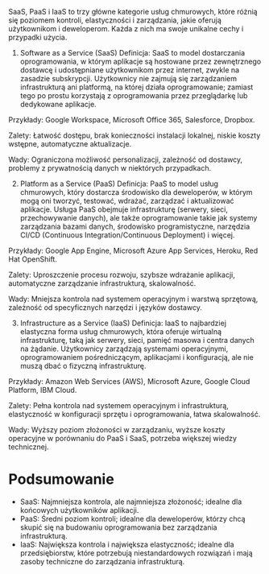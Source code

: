 SaaS, PaaS i IaaS to trzy główne kategorie usług chmurowych, które różnią się poziomem kontroli, elastyczności i zarządzania, jakie oferują użytkownikom i deweloperom. 
Każda z nich ma swoje unikalne cechy i przypadki użycia.

1. Software as a Service (SaaS)
Definicja: SaaS to model dostarczania oprogramowania, w którym aplikacje są hostowane przez zewnętrznego dostawcę i udostępniane użytkownikom przez internet, 
zwykle na zasadzie subskrypcji. Użytkownicy nie zajmują się zarządzaniem infrastrukturą ani platformą, na której działa oprogramowanie; 
zamiast tego po prostu korzystają z oprogramowania przez przeglądarkę lub dedykowane aplikacje.

Przykłady: Google Workspace, Microsoft Office 365, Salesforce, Dropbox.

Zalety: Łatwość dostępu, brak konieczności instalacji lokalnej, niskie koszty wstępne, automatyczne aktualizacje.

Wady: Ograniczona możliwość personalizacji, zależność od dostawcy, problemy z prywatnością danych w niektórych przypadkach.


2. Platform as a Service (PaaS)
Definicja: PaaS to model usług chmurowych, który dostarcza środowisko dla deweloperów, w którym mogą oni tworzyć, testować, wdrażać, zarządzać i aktualizować aplikacje. 
Usługa PaaS obejmuje infrastrukturę (serwery, sieci, przechowywanie danych), ale także oprogramowanie takie jak systemy zarządzania bazami danych, 
środowisko programistyczne, narzędzia CI/CD (Continuous Integration/Continuous Deployment) i więcej.

Przykłady: Google App Engine, Microsoft Azure App Services, Heroku, Red Hat OpenShift.

Zalety: Uproszczenie procesu rozwoju, szybsze wdrażanie aplikacji, automatyczne zarządzanie infrastrukturą, skalowalność.

Wady: Mniejsza kontrola nad systemem operacyjnym i warstwą sprzętową, zależność od specyficznych narzędzi i języków dostawcy.


3. Infrastructure as a Service (IaaS)
Definicja: IaaS to najbardziej elastyczna forma usług chmurowych, która oferuje wirtualną infrastrukturę, taką jak serwery, sieci, pamięć masowa i centra danych na żądanie. 
Użytkownicy zarządzają systemami operacyjnymi, oprogramowaniem pośredniczącym, aplikacjami i konfiguracją, ale nie muszą dbać o fizyczną infrastrukturę.

Przykłady: Amazon Web Services (AWS), Microsoft Azure, Google Cloud Platform, IBM Cloud.

Zalety: Pełna kontrola nad systemem operacyjnym i infrastrukturą, elastyczność w konfiguracji sprzętu i oprogramowania, łatwa skalowalność.

Wady: Wyższy poziom złożoności w zarządzaniu, wyższe koszty operacyjne w porównaniu do PaaS i SaaS, potrzeba większej wiedzy technicznej.

# Podsumowanie

* SaaS: Najmniejsza kontrola, ale najmniejsza złożoność; idealne dla końcowych użytkowników aplikacji.
* PaaS: Średni poziom kontroli; idealne dla deweloperów, którzy chcą skupić się na budowaniu oprogramowania bez zarządzania infrastrukturą.
* IaaS: Największa kontrola i największa elastyczność; idealne dla przedsiębiorstw, które potrzebują niestandardowych rozwiązań i mają zasoby techniczne do zarządzania infrastrukturą.